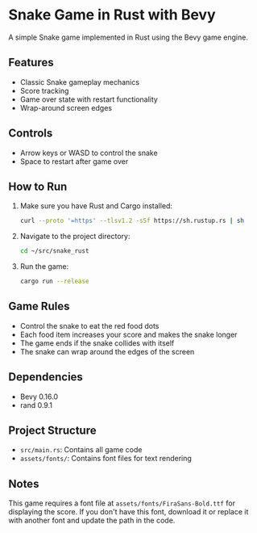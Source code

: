 # Snake Game in Rust with Bevy

A simple Snake game implemented in Rust using the Bevy game engine.

## Features

- Classic Snake gameplay mechanics
- Score tracking
- Game over state with restart functionality
- Wrap-around screen edges

## Controls

- Arrow keys or WASD to control the snake
- Space to restart after game over

## How to Run

1. Make sure you have Rust and Cargo installed:
   ```bash
   curl --proto '=https' --tlsv1.2 -sSf https://sh.rustup.rs | sh
   ```

2. Navigate to the project directory:
   ```bash
   cd ~/src/snake_rust
   ```

3. Run the game:
   ```bash
   cargo run --release
   ```

## Game Rules

- Control the snake to eat the red food dots
- Each food item increases your score and makes the snake longer
- The game ends if the snake collides with itself
- The snake can wrap around the edges of the screen

## Dependencies

- Bevy 0.16.0
- rand 0.9.1

## Project Structure

- `src/main.rs`: Contains all game code
- `assets/fonts/`: Contains font files for text rendering

## Notes

This game requires a font file at `assets/fonts/FiraSans-Bold.ttf` for displaying the score. If you don't have this font, download it or replace it with another font and update the path in the code.
